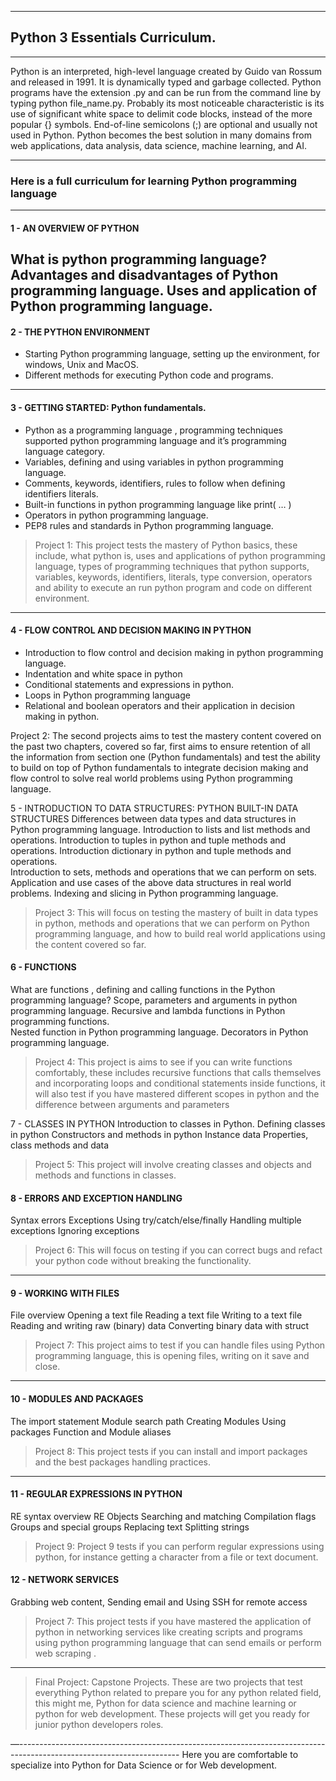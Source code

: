 
---
## **Python 3 Essentials Curriculum.** 
---

Python is an interpreted, high-level language created by Guido van Rossum and released in 1991. It is dynamically typed and garbage collected. Python programs have the extension .py and can be run from the command line by typing python file_name.py.
Probably its most noticeable characteristic is its use of significant white space to delimit code blocks, instead of the more popular {} symbols.
End-of-line semicolons (;) are optional and usually not used in Python. Python becomes the best solution in many domains from web applications, data analysis, data science, machine learning, and AI.

---
### **Here is a full curriculum for learning Python programming language**
---

#### **1 - AN OVERVIEW OF PYTHON**

What is python programming language?
Advantages and disadvantages of Python programming language.
Uses and application of Python programming language. 
---

#### **2 - THE PYTHON ENVIRONMENT**

- Starting Python programming language, setting up the environment, for windows, Unix and MacOS. 
- Different methods for executing Python code and programs.

---
#### **3 - GETTING STARTED: Python fundamentals.**

- Python as a programming language , programming techniques supported python programming language and it’s programming language category.
- Variables, defining and using variables in python programming language.  
- Comments, keywords, identifiers, rules to follow when defining identifiers  literals. 
- Built-in functions in python programming language like print( … )
- Operators in python programming language.
- PEP8 rules and standards in Python programming language.
 
> Project 1: This project tests the mastery of Python basics, these include, what python is, uses and applications of python programming language, types of programming techniques that python supports, variables, keywords, identifiers,  literals, type conversion, operators and ability to execute an run python program and code on different environment. 
---

#### **4 - FLOW CONTROL AND DECISION MAKING IN PYTHON**

- Introduction to flow control and decision making in python programming language. 
- Indentation and white space  in python 
- Conditional statements and expressions in python. 
- Loops in Python programming language 
- Relational and boolean operators and their application in decision making in python. 

Project 2: The second projects aims to test the mastery  content covered on the past two chapters, covered so far, first aims to ensure retention of all the information from section one (Python fundamentals) and test the ability to build on top of Python fundamentals to integrate decision  making and flow control to solve real world problems using Python programming language. 

5 -  INTRODUCTION TO DATA STRUCTURES: PYTHON BUILT-IN DATA STRUCTURES 
Differences between data types and data structures in Python programming language. 
Introduction to lists and list methods and operations. 
Introduction to tuples in python and tuple  methods and operations. 
Introduction dictionary in python and  tuple  methods and operations.  
Introduction to sets, methods and operations that we can perform on sets. 
Application and use cases of the above data structures in real world problems. 
Indexing and slicing in Python programming language.
> Project 3: This will focus on testing the mastery of built in data types in python, methods and operations that we can perform on Python programming language,  and how to build real world applications using the content covered so far. 

 
 
#### **6 - FUNCTIONS**
What are functions , defining and calling  functions in the Python programming language? 
Scope, parameters and arguments in python programming language. 
Recursive and lambda functions in Python programming functions.  
Nested function in Python programming language.
Decorators in Python programming language. 
>Project 4: This project is aims to see if you can write functions comfortably, these includes recursive functions that calls themselves and incorporating loops and conditional statements inside functions, it will also test if you have mastered  different scopes in python and the difference between arguments and parameters   

7 - CLASSES IN PYTHON
Introduction to classes in Python.
Defining classes in python
Constructors and methods in python
Instance data
Properties, class methods and data
> Project 5: This project will involve creating classes and objects and methods and functions in classes. 

#### **8 - ERRORS AND EXCEPTION HANDLING**
Syntax errors
Exceptions
Using try/catch/else/finally
Handling multiple exceptions
Ignoring exceptions 
> Project 6: This will focus on testing if you can correct bugs and refact your python code without breaking the functionality. 
--- 
#### **9 - WORKING WITH FILES**
File overview
Opening a text file
Reading a text file
Writing to a text file
Reading and writing raw (binary) data
Converting binary data with struct 
> Project 7: This project aims to test if you can handle files using Python programming language, this is opening files,  writing on it save and close. 
--- 
#### **10 - MODULES AND PACKAGES**
The import statement
Module search path
Creating Modules
Using packages
Function and Module aliases
> Project 8: This project tests if you can install and import packages and the best packages handling practices.
---

#### **11 - REGULAR EXPRESSIONS IN PYTHON**
RE syntax overview
RE Objects
Searching and matching
Compilation flags
Groups and special groups
Replacing text
Splitting strings
> Project 9: Project 9 tests if you can perform regular expressions using python, for instance getting a character from a file or text document. 


#### **12 - NETWORK SERVICES**
Grabbing web content, Sending email and Using SSH for remote access 

> Project 7: This project tests if you have mastered the application of python in networking services like creating scripts and programs using python programming language  that can send emails or perform web scraping . 

--- 
> Final Project: Capstone Projects. 
These are two projects that test everything Python related to prepare you for any python related field, this might me, Python for data science and machine learning or python for web development. These projects will get you ready for junior python developers roles.

—----------------------------------------------------------------------------------------------------------------------
Here you are comfortable to specialize into Python for Data Science or for Web development. 

